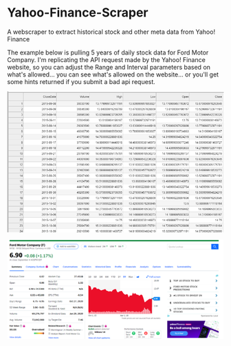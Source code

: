 # Yahoo-Finance-Scraper
 A webscraper to extract historical stock and other meta data from Yahoo! Finance

The example below is pulling 5 years of daily stock data for Ford Motor Company. I'm replicating the API request made by the Yahoo! Finance website, so you can adjust the Range and Interval parameters based on what's allowed... you can see what's allowed on the website... or you'll get some hints returned if you submit a bad api request.  

![](stock-results-example.png)  

![](stock-website-example.png)
